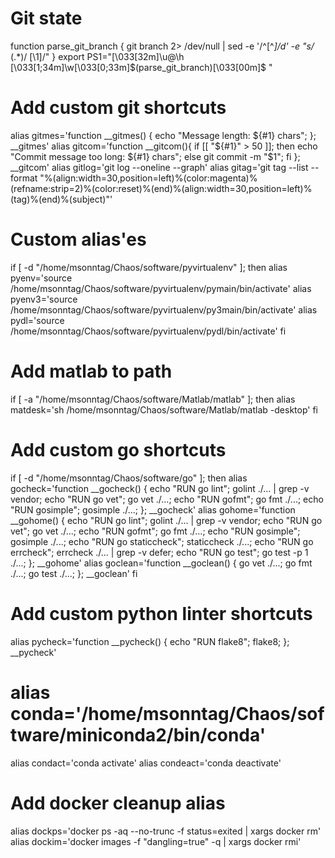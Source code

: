 # Git state
function parse_git_branch {
  git branch 2> /dev/null | sed -e '/^[^*]/d' -e "s/* \(.*\)/ [\1]/"
}
export PS1="\[\033[32m\]\u@\h \[\033[1;34m\]\w\[\033[0;33m\]\$(parse_git_branch)\[\033[00m\]$ "

# Add custom git shortcuts
alias gitmes='function __gitmes() { echo "Message length: ${#1} chars"; }; __gitmes'
alias gitcom='function __gitcom(){ if [[ "${#1}" > 50 ]]; then echo "Commit message too long: ${#1} chars"; else git commit -m "$1"; fi }; __gitcom'
alias gitlog='git log --oneline --graph'
alias gitag='git tag --list --format "%(align:width=30,position=left)%(color:magenta)%(refname:strip=2)%(color:reset)%(end)%(align:width=30,position=left)%(tag)%(end)%(subject)"'

# Custom alias'es
if [ -d "/home/msonntag/Chaos/software/pyvirtualenv" ]; then
  alias pyenv='source /home/msonntag/Chaos/software/pyvirtualenv/pymain/bin/activate'
  alias pyenv3='source /home/msonntag/Chaos/software/pyvirtualenv/py3main/bin/activate'
  alias pydl='source /home/msonntag/Chaos/software/pyvirtualenv/pydl/bin/activate'
fi

# Add matlab to path
if [ -a "/home/msonntag/Chaos/software/Matlab/matlab" ]; then
  alias matdesk='sh /home/msonntag/Chaos/software/Matlab/matlab -desktop'
fi

# Add custom go shortcuts
if [ -d "/home/msonntag/Chaos/software/go" ]; then
  alias gocheck='function __gocheck() { echo "RUN go lint"; golint ./... | grep -v vendor; echo "RUN go vet"; go vet ./...; echo "RUN gofmt"; go fmt ./...; echo "RUN gosimple"; gosimple ./...; }; __gocheck'
  alias gohome='function __gohome() { echo "RUN go lint"; golint ./... | grep -v vendor; echo "RUN go vet"; go vet ./...; echo "RUN gofmt"; go fmt ./...; echo "RUN gosimple"; gosimple ./...; echo "RUN go staticcheck"; staticcheck ./...; echo "RUN go errcheck"; errcheck ./... | grep -v defer; echo "RUN go test"; go test -p 1 ./...; }; __gohome'
  alias goclean='function __goclean() { go vet ./...; go fmt ./...; go test ./...; }; __goclean'
fi

# Add custom python linter shortcuts
alias pycheck='function __pycheck() { echo "RUN flake8"; flake8; }; __pycheck'

# alias conda='/home/msonntag/Chaos/software/miniconda2/bin/conda'
alias condact='conda activate'
alias condeact='conda deactivate'

# Add docker cleanup alias
alias dockps='docker ps -aq --no-trunc -f status=exited | xargs docker rm'
alias dockim='docker images -f "dangling=true" -q | xargs docker rmi'

